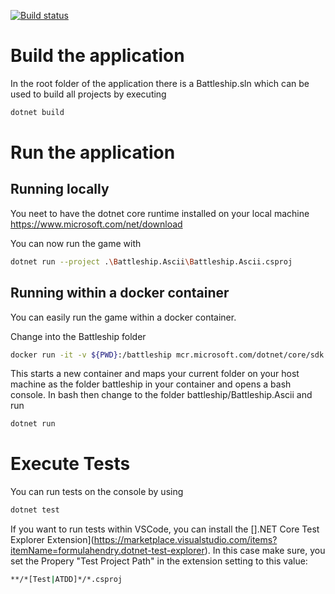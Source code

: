 [![Build status](https://psdstewards.visualstudio.com/PSD/_apis/build/status/proscrumdev.battleship-dotnetcore-CI)](https://psdstewards.visualstudio.com/PSD/_build/latest?definitionId=13)

# Build the application 
In the root folder of the application there is a Battleship.sln which can be used to build all projects by executing
```bash
dotnet build 
```

# Run the application

## Running locally
You neet to have the dotnet core runtime installed on your local machine
https://www.microsoft.com/net/download

You can now run the game with
```bash
dotnet run --project .\Battleship.Ascii\Battleship.Ascii.csproj
```


## Running within a docker container
You can easily run the game within a docker container.

Change into the Battleship folder

```bash
docker run -it -v ${PWD}:/battleship mcr.microsoft.com/dotnet/core/sdk:3.1 bash
```

This starts a new container and maps your current folder on your host machine as the folder battleship in your container and opens a bash console. In bash then change to the folder battleship/Battleship.Ascii and run
```bash
dotnet run 
```

# Execute Tests
You can run tests on the console by using
```bash
dotnet test 
```

If you want to run tests within VSCode, you can install the [].NET Core Test Explorer Extension](https://marketplace.visualstudio.com/items?itemName=formulahendry.dotnet-test-explorer). In this case make sure, you set the Propery "Test Project Path" in the extension setting to this value:
```bash
**/*[Test|ATDD]*/*.csproj
```


